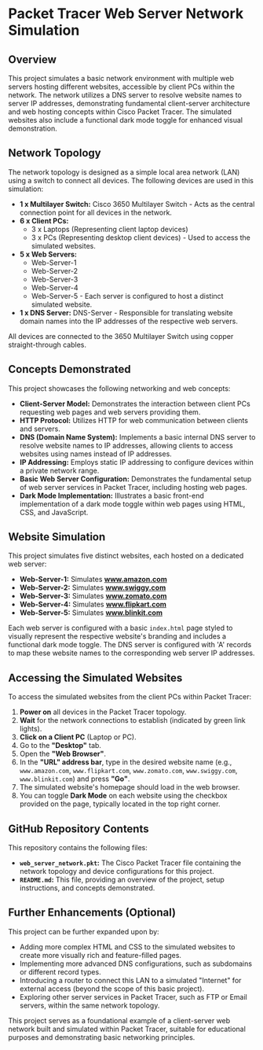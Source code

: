 # Packet Tracer Web Server Network Simulation

## Overview

This project simulates a basic network environment with multiple web servers hosting different websites, accessible by client PCs within the network. The network utilizes a DNS server to resolve website names to server IP addresses, demonstrating fundamental client-server architecture and web hosting concepts within Cisco Packet Tracer.  The simulated websites also include a functional dark mode toggle for enhanced visual demonstration.

## Network Topology

The network topology is designed as a simple local area network (LAN) using a switch to connect all devices.  The following devices are used in this simulation:

*   **1 x Multilayer Switch:** Cisco 3650 Multilayer Switch -  Acts as the central connection point for all devices in the network.
*   **6 x Client PCs:**
    *   3 x Laptops (Representing client laptop devices)
    *   3 x PCs (Representing desktop client devices) - Used to access the simulated websites.
*   **5 x Web Servers:**
    *   Web-Server-1
    *   Web-Server-2
    *   Web-Server-3
    *   Web-Server-4
    *   Web-Server-5 - Each server is configured to host a distinct simulated website.
*   **1 x DNS Server:** DNS-Server - Responsible for translating website domain names into the IP addresses of the respective web servers.

All devices are connected to the 3650 Multilayer Switch using copper straight-through cables.

## Concepts Demonstrated

This project showcases the following networking and web concepts:

*   **Client-Server Model:** Demonstrates the interaction between client PCs requesting web pages and web servers providing them.
*   **HTTP Protocol:**  Utilizes HTTP for web communication between clients and servers.
*   **DNS (Domain Name System):**  Implements a basic internal DNS server to resolve website names to IP addresses, allowing clients to access websites using names instead of IP addresses.
*   **IP Addressing:**  Employs static IP addressing to configure devices within a private network range.
*   **Basic Web Server Configuration:**  Demonstrates the fundamental setup of web server services in Packet Tracer, including hosting web pages.
*   **Dark Mode Implementation:**  Illustrates a basic front-end implementation of a dark mode toggle within web pages using HTML, CSS, and JavaScript.

## Website Simulation

This project simulates five distinct websites, each hosted on a dedicated web server:

*   **Web-Server-1:**  Simulates **www.amazon.com**
*   **Web-Server-2:**  Simulates **www.swiggy.com**
*   **Web-Server-3:**  Simulates **www.zomato.com**
*   **Web-Server-4:**  Simulates **www.flipkart.com**
*   **Web-Server-5:**  Simulates **www.blinkit.com**

Each web server is configured with a basic `index.html` page styled to visually represent the respective website's branding and includes a functional dark mode toggle. The DNS server is configured with 'A' records to map these website names to the corresponding web server IP addresses.

## Accessing the Simulated Websites

To access the simulated websites from the client PCs within Packet Tracer:

1.  **Power on** all devices in the Packet Tracer topology.
2.  **Wait** for the network connections to establish (indicated by green link lights).
3.  **Click on a Client PC** (Laptop or PC).
4.  Go to the **"Desktop"** tab.
5.  Open the **"Web Browser"**.
6.  In the **"URL" address bar**, type in the desired website name (e.g., `www.amazon.com`, `www.flipkart.com`, `www.zomato.com`, `www.swiggy.com`, `www.blinkit.com`) and press **"Go"**.
7.  The simulated website's homepage should load in the web browser.
8.  You can toggle **Dark Mode** on each website using the checkbox provided on the page, typically located in the top right corner.

## GitHub Repository Contents

This repository contains the following files:

*   **`web_server_network.pkt`:**  The Cisco Packet Tracer file containing the network topology and device configurations for this project.
*   **`README.md`:**  This file, providing an overview of the project, setup instructions, and concepts demonstrated.

## Further Enhancements (Optional)

This project can be further expanded upon by:

*   Adding more complex HTML and CSS to the simulated websites to create more visually rich and feature-filled pages.
*   Implementing more advanced DNS configurations, such as subdomains or different record types.
*   Introducing a router to connect this LAN to a simulated "Internet" for external access (beyond the scope of this basic project).
*   Exploring other server services in Packet Tracer, such as FTP or Email servers, within the same network topology.

This project serves as a foundational example of a client-server web network built and simulated within Packet Tracer, suitable for educational purposes and demonstrating basic networking principles.